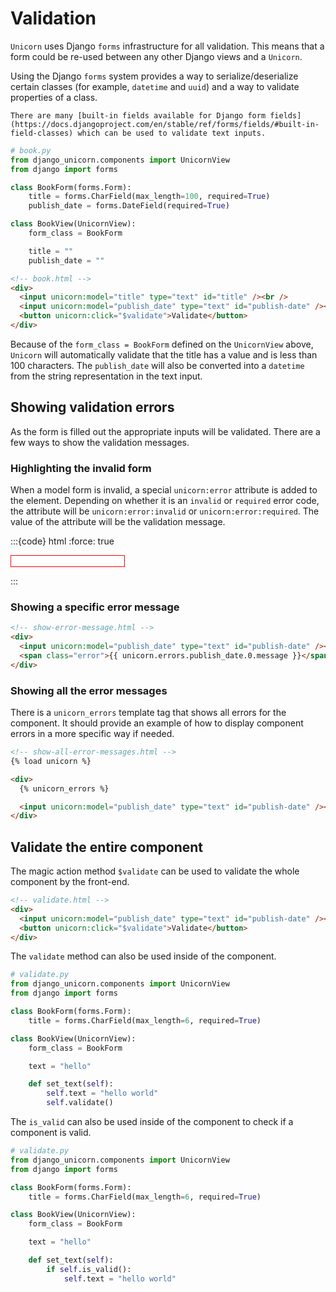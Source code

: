 # Validation

`Unicorn` uses Django `forms` infrastructure for all validation. This means that a form could be re-used between any other Django views and a `Unicorn`.

Using the Django `forms` system provides a way to serialize/deserialize certain classes (for example, `datetime` and `uuid`) and a way to validate properties of a class.

```{note}
There are many [built-in fields available for Django form fields](https://docs.djangoproject.com/en/stable/ref/forms/fields/#built-in-field-classes) which can be used to validate text inputs.
```

```python
# book.py
from django_unicorn.components import UnicornView
from django import forms

class BookForm(forms.Form):
    title = forms.CharField(max_length=100, required=True)
    publish_date = forms.DateField(required=True)

class BookView(UnicornView):
    form_class = BookForm

    title = ""
    publish_date = ""
```

```html
<!-- book.html -->
<div>
  <input unicorn:model="title" type="text" id="title" /><br />
  <input unicorn:model="publish_date" type="text" id="publish-date" /><br />
  <button unicorn:click="$validate">Validate</button>
</div>
```

Because of the `form_class = BookForm` defined on the `UnicornView` above, `Unicorn` will automatically validate that the title has a value and is less than 100 characters. The `publish_date` will also be converted into a `datetime` from the string representation in the text input.

## Showing validation errors

As the form is filled out the appropriate inputs will be validated. There are a few ways to show the validation messages.

### Highlighting the invalid form

When a model form is invalid, a special `unicorn:error` attribute is added to the element. Depending on whether it is an `invalid` or `required` error code, the attribute will be `unicorn:error:invalid` or `unicorn:error:required`. The value of the attribute will be the validation message.

:::{code} html
:force: true

<!-- highlight-input-errors.html -->
<div>
  <style>
    [unicorn\:error\:invalid] {
      border: 1px solid red !important;
    }
    [unicorn\:error\:required] {
      border: 1px solid red !important;
    }
  </style>

<input
  unicorn:model="publish_date"
  type="text"
  id="publish-date"
  unicorn:error:invalid="Enter a valid date/time."
/><br />

</div>
:::

### Showing a specific error message

```html
<!-- show-error-message.html -->
<div>
  <input unicorn:model="publish_date" type="text" id="publish-date" /><br />
  <span class="error">{{ unicorn.errors.publish_date.0.message }}</span>
</div>
```

### Showing all the error messages

There is a `unicorn_errors` template tag that shows all errors for the component. It should provide an example of how to display component errors in a more specific way if needed.

```html
<!-- show-all-error-messages.html -->
{% load unicorn %}

<div>
  {% unicorn_errors %}

  <input unicorn:model="publish_date" type="text" id="publish-date" /><br />
</div>
```

## Validate the entire component

The magic action method `$validate` can be used to validate the whole component by the front-end.

```html
<!-- validate.html -->
<div>
  <input unicorn:model="publish_date" type="text" id="publish-date" /><br />
  <button unicorn:click="$validate">Validate</button>
</div>
```

The `validate` method can also be used inside of the component.

```python
# validate.py
from django_unicorn.components import UnicornView
from django import forms

class BookForm(forms.Form):
    title = forms.CharField(max_length=6, required=True)

class BookView(UnicornView):
    form_class = BookForm

    text = "hello"

    def set_text(self):
        self.text = "hello world"
        self.validate()
```

The `is_valid` can also be used inside of the component to check if a component is valid.

```python
# validate.py
from django_unicorn.components import UnicornView
from django import forms

class BookForm(forms.Form):
    title = forms.CharField(max_length=6, required=True)

class BookView(UnicornView):
    form_class = BookForm

    text = "hello"

    def set_text(self):
        if self.is_valid():
            self.text = "hello world"
```
